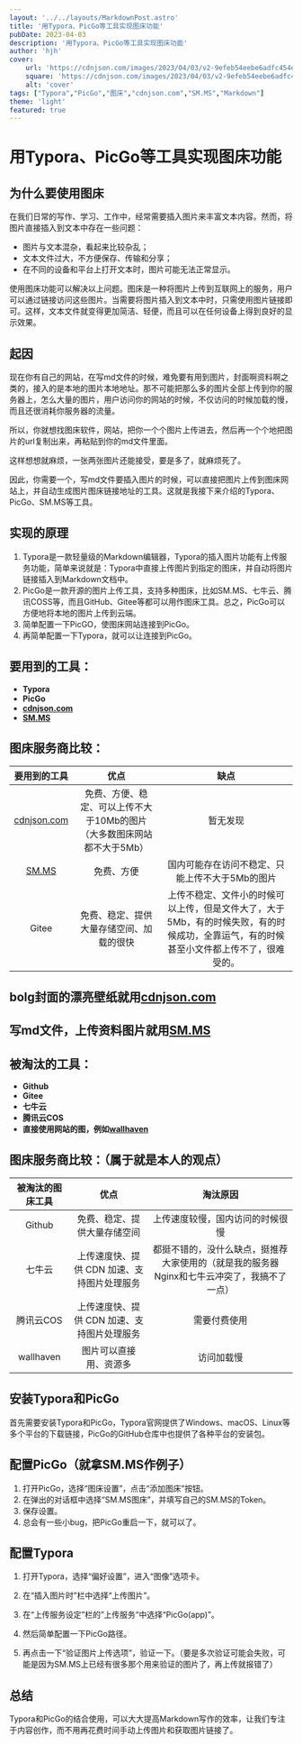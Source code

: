 ```yaml
---
layout: '../../layouts/MarkdownPost.astro'
title: '用Typora、PicGo等工具实现图床功能'
pubDate: 2023-04-03
description: '用Typora、PicGo等工具实现图床功能'
author: 'hjh'
cover:
    url: 'https://cdnjson.com/images/2023/04/03/v2-9efeb54eebe6adfc454e8e4b97118788_r.jpg'
    square: 'https://cdnjson.com/images/2023/04/03/v2-9efeb54eebe6adfc454e8e4b97118788_r.jpgg'
    alt: 'cover'
tags: ["Typora","PicGo","图床","cdnjson.com","SM.MS","Markdown"]
theme: 'light'
featured: true
---
```


# 用Typora、PicGo等工具实现图床功能


## 为什么要使用图床

在我们日常的写作、学习、工作中，经常需要插入图片来丰富文本内容。然而，将图片直接插入到文本中存在一些问题：

- 图片与文本混杂，看起来比较杂乱；
- 文本文件过大，不方便保存、传输和分享；
- 在不同的设备和平台上打开文本时，图片可能无法正常显示。

使用图床功能可以解决以上问题。图床是一种将图片上传到互联网上的服务，用户可以通过链接访问这些图片。当需要将图片插入到文本中时，只需使用图片链接即可。这样，文本文件就变得更加简洁、轻便，而且可以在任何设备上得到良好的显示效果。



## 起因

现在你有自己的网站，在写md文件的时候，难免要有用到图片，封面啊资料啊之类的，接入的是本地的图片本地地址。那不可能把那么多的图片全部上传到你的服务器上，怎么大量的图片，用户访问你的网站的时候，不仅访问的时候加载的慢，而且还很消耗你服务器的流量。

所以，你就想找图床软件，网站，把你一个个图片上传进去，然后再一个个地把图片的url复制出来，再粘贴到你的md文件里面。

这样想想就麻烦，一张两张图片还能接受，要是多了，就麻烦死了。

因此，你需要一个，写md文件要插入图片的时候，可以直接把图片上传到图床网站上，并自动生成图片图床链接地址的工具。这就是我接下来介绍的Typora、PicGo、SM.MS等工具。



## 实现的原理

1. Typora是一款轻量级的Markdown编辑器，Typora的插入图片功能有上传服务功能，简单来说就是：Typora中直接上传图片到指定的图床，并自动将图片链接插入到Markdown文档中。
2. PicGo是一款开源的图片上传工具，支持多种图床，比如SM.MS、七牛云、腾讯COSS等，而且GitHub、Gitee等都可以用作图床工具。总之，PicGo可以方便地将本地的图片上传到云端。
3. 简单配置一下PicGO，使图床网站连接到PicGo。
4. 再简单配置一下Typora，就可以让连接到PicGo。



## 要用到的工具：

- **Typora**
- **PicGo**
- **[cdnjson.com](https://cdnjson.com/)**
- **[SM.MS](https://smms.app/)**



## 图床服务商比较：

|            要用到的工具             |                             优点                             |                             缺点                             |
| :---------------------------------: | :----------------------------------------------------------: | :----------------------------------------------------------: |
| [cdnjson.com](https://cdnjson.com/) | 免费、方便、稳定、可以上传不大于10Mb的图片（大多数图床网站都不大于5Mb） |                           暂无发现                           |
|     [SM.MS](https://smms.app/)      |                          免费、方便                          |       国内可能存在访问不稳定、只能上传不大于5Mb的图片        |
|                Gitee                |           免费、稳定、提供大量存储空间、加载的很快           | 上传不稳定、文件小的时候可以上传，但是文件大了，大于5Mb，有的时候失败，有的时候成功，全靠运气，有的时候甚至小文件都上传不了，很难受的。 |



## bolg封面的漂亮壁纸就用[cdnjson.com](https://cdnjson.com/)





## 写md文件，上传资料图片就用[SM.MS](https://smms.app/)



## 被淘汰的工具：

- **Github**
- **Gitee**
- **七牛云**
- **腾讯云COS**
- **直接使用网站的图，例如[wallhaven](https://wallhaven.cc/)**



## 图床服务商比较：（属于就是本人的观点）

| 被淘汰的图床工具 |                    优点                     |                           淘汰原因                           |
| :--------------: | :-----------------------------------------: | :----------------------------------------------------------: |
|      Github      |        免费、稳定、提供大量存储空间         |               上传速度较慢，国内访问的时候很慢               |
|      七牛云      | 上传速度快、提供 CDN 加速、支持图片处理服务 | 都挺不错的，没什么缺点，挺推荐大家使用的（就是我的服务器Nginx和七牛云冲突了，我搞不了一点） |
|    腾讯云COS     | 上传速度快、提供 CDN 加速、支持图片处理服务 |                         需要付费使用                         |
|    wallhaven     |           图片可以直接用、资源多            |                          访问加载慢                          |



## 安装Typora和PicGo

首先需要安装Typora和PicGo，Typora官网提供了Windows、macOS、Linux等多个平台的下载链接，PicGo的GitHub仓库中也提供了各种平台的安装包。





## 配置PicGo（就拿SM.MS作例子）

1. 打开PicGo，选择“图床设置”，点击“添加图床”按钮。
2. 在弹出的对话框中选择“SM.MS图床”，并填写自己的SM.MS的Token。
3. 保存设置。
4. 总会有一些小bug，把PicGo重启一下，就可以了。



## 配置Typora

1. 打开Typora，选择“偏好设置”，进入“图像”选项卡。

2. 在“插入图片时”栏中选择“上传图片”。

3. 在“上传服务设定”栏的”上传服务“中选择“PicGo(app)”。

4. 然后简单配置一下PicGo路径。

5. 再点击一下“验证图片上传选项”，验证一下。（要是多次验证可能会失败，可能是因为SM.MS上已经有很多那个用来验证的图片了，再上传就报错了）


## 总结

Typora和PicGo的结合使用，可以大大提高Markdown写作的效率，让我们专注于内容创作，而不用再花费时间手动上传图片和获取图片链接了。
